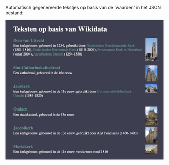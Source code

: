 Automatisch gegenereerde tekstjes op basis van de 'waarden' in het JSON bestand:

![](screenshot.jpg)
